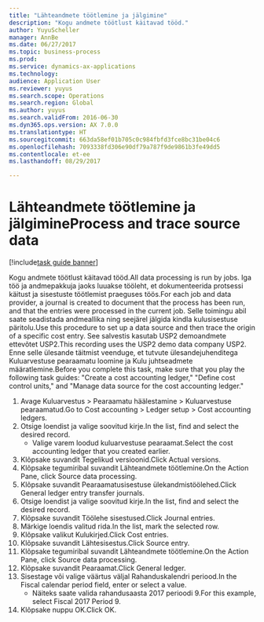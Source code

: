 ```yaml
--- 
title: "Lähteandmete töötlemine ja jälgimine"
description: "Kogu andmete töötlust käitavad tööd."
author: YuyuScheller
manager: AnnBe
ms.date: 06/27/2017
ms.topic: business-process
ms.prod: 
ms.service: dynamics-ax-applications
ms.technology: 
audience: Application User
ms.reviewer: yuyus
ms.search.scope: Operations
ms.search.region: Global
ms.author: yuyus
ms.search.validFrom: 2016-06-30
ms.dyn365.ops.version: AX 7.0.0
ms.translationtype: HT
ms.sourcegitcommit: 663da58ef01b705c0c984fbfd3fce8bc31be04c6
ms.openlocfilehash: 7093338fd306e90df79a787f9de9861b3fe49dd5
ms.contentlocale: et-ee
ms.lasthandoff: 08/29/2017

---
```

# <a name="process-and-trace-source-data"></a><span data-ttu-id="7fca1-103">Lähteandmete töötlemine ja jälgimine</span><span class="sxs-lookup"><span data-stu-id="7fca1-103">Process and trace source data</span></span>

[!include[task guide banner](../../includes/task-guide-banner.md)]

<span data-ttu-id="7fca1-104">Kogu andmete töötlust käitavad tööd.</span><span class="sxs-lookup"><span data-stu-id="7fca1-104">All data processing is run by jobs.</span></span> <span data-ttu-id="7fca1-105">Iga töö ja andmepakkuja jaoks luuakse tööleht, et dokumenteerida protsessi käitust ja sisestuste töötlemist praeguses töös.</span><span class="sxs-lookup"><span data-stu-id="7fca1-105">For each job and data provider, a journal is created to document that the process has been run, and that the entries were processed in the current job.</span></span> <span data-ttu-id="7fca1-106">Selle toimingu abil saate seadistada andmeallika ning seejärel jälgida kindla kulusisestuse päritolu.</span><span class="sxs-lookup"><span data-stu-id="7fca1-106">Use this procedure to set up a data source and then  trace the origin of a specific cost entry.</span></span> <span data-ttu-id="7fca1-107">See salvestis kasutab USP2 demoandmete ettevõtet USP2.</span><span class="sxs-lookup"><span data-stu-id="7fca1-107">This recording uses the USP2 demo data company USP2.</span></span> <span data-ttu-id="7fca1-108">Enne selle ülesande täitmist veenduge, et tutvute ülesandejuhenditega Kuluarvestuse pearaamatu loomine ja Kulu juhtseadmete määratlemine.</span><span class="sxs-lookup"><span data-stu-id="7fca1-108">Before you complete this task, make sure that you play the following task guides: "Create a cost accounting ledger," "Define cost control units," and "Manage data source for the cost accounting ledger."</span></span>

1. <span data-ttu-id="7fca1-109">Avage Kuluarvestus > Pearaamatu häälestamine > Kuluarvestuse pearaamatud.</span><span class="sxs-lookup"><span data-stu-id="7fca1-109">Go to Cost accounting > Ledger setup > Cost accounting ledgers.</span></span>
2. <span data-ttu-id="7fca1-110">Otsige loendist ja valige soovitud kirje.</span><span class="sxs-lookup"><span data-stu-id="7fca1-110">In the list, find and select the desired record.</span></span>
    * <span data-ttu-id="7fca1-111">Valige varem loodud kuluarvestuse pearaamat.</span><span class="sxs-lookup"><span data-stu-id="7fca1-111">Select the cost accounting ledger that you created earlier.</span></span>  
3. <span data-ttu-id="7fca1-112">Klõpsake suvandit Tegelikud versioonid.</span><span class="sxs-lookup"><span data-stu-id="7fca1-112">Click Actual versions.</span></span>
4. <span data-ttu-id="7fca1-113">Klõpsake tegumiribal suvandit Lähteandmete töötlemine.</span><span class="sxs-lookup"><span data-stu-id="7fca1-113">On the Action Pane, click Source data processing.</span></span>
5. <span data-ttu-id="7fca1-114">Klõpsake suvandit Pearaamatusisestuse ülekandmistöölehed.</span><span class="sxs-lookup"><span data-stu-id="7fca1-114">Click General ledger entry transfer journals.</span></span>
6. <span data-ttu-id="7fca1-115">Otsige loendist ja valige soovitud kirje.</span><span class="sxs-lookup"><span data-stu-id="7fca1-115">In the list, find and select the desired record.</span></span>
7. <span data-ttu-id="7fca1-116">Klõpsake suvandit Töölehe sisestused.</span><span class="sxs-lookup"><span data-stu-id="7fca1-116">Click Journal entries.</span></span>
8. <span data-ttu-id="7fca1-117">Märkige loendis valitud rida.</span><span class="sxs-lookup"><span data-stu-id="7fca1-117">In the list, mark the selected row.</span></span>
9. <span data-ttu-id="7fca1-118">Klõpsake valikut Kulukirjed.</span><span class="sxs-lookup"><span data-stu-id="7fca1-118">Click Cost entries.</span></span>
10. <span data-ttu-id="7fca1-119">Klõpsake suvandit Lähtesisestus.</span><span class="sxs-lookup"><span data-stu-id="7fca1-119">Click Source entry.</span></span>
11. <span data-ttu-id="7fca1-120">Klõpsake tegumiribal suvandit Lähteandmete töötlemine.</span><span class="sxs-lookup"><span data-stu-id="7fca1-120">On the Action Pane, click Source data processing.</span></span>
12. <span data-ttu-id="7fca1-121">Klõpsake suvandit Pearaamat.</span><span class="sxs-lookup"><span data-stu-id="7fca1-121">Click General ledger.</span></span>
13. <span data-ttu-id="7fca1-122">Sisestage või valige väärtus väljal Rahanduskalendri periood.</span><span class="sxs-lookup"><span data-stu-id="7fca1-122">In the Fiscal calendar period field, enter or select a value.</span></span>
    * <span data-ttu-id="7fca1-123">Näiteks saate valida rahandusaasta 2017 perioodi 9.</span><span class="sxs-lookup"><span data-stu-id="7fca1-123">For this example, select Fiscal 2017 Period 9.</span></span>  
14. <span data-ttu-id="7fca1-124">Klõpsake nuppu OK.</span><span class="sxs-lookup"><span data-stu-id="7fca1-124">Click OK.</span></span>


